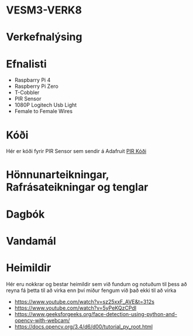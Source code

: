 # VESM3-VERK8

# Verkefnalýsing

# Efnalisti

- Raspbarry Pi 4
- Raspberry Pi Zero
- T-Cobbler
- PIR Sensor
- 1080P Logitech Usb Light
- Female to Female Wires

# Kóði

Hér er kóði fyrir PIR Sensor sem sendir á Adafruit [PIR Kóði](https://github.com/Tiago-MiguelM/VESM3-VERK3/blob/main/PiNano/LokaVerkefni8%20Motion%20Sensor.py)
# Hönnunarteikningar, Rafrásateikningar og tenglar

# Dagbók

# Vandamál

# Heimildir

Hér eru nokkrar og bestar heimildir sem við fundum og notuðum til þess að reyna fá þetta til að virka enn því miður fengum við það ekki til að virka 

- https://www.youtube.com/watch?v=sz25xxF_AVE&t=312s
- https://www.youtube.com/watch?v=5yPeKQzCPdI
- https://www.geeksforgeeks.org/face-detection-using-python-and-opencv-with-webcam/
- https://docs.opencv.org/3.4/d6/d00/tutorial_py_root.html
